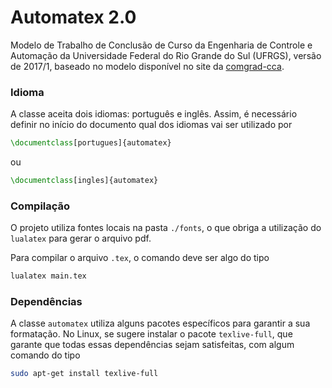 # Automatex 2.0

Modelo de Trabalho de Conclusão de Curso da Engenharia de Controle e Automação da Universidade Federal do Rio Grande do Sul (UFRGS), versão de 2017/1, baseado no modelo disponível no site da [comgrad-cca](http://www.ufrgs.br/comgrad-cca/formularios/tcc/modelo-tcc-word-1/at_download/file).

### Idioma

A classe aceita dois idiomas: português e inglês. Assim, é necessário definir no início do documento qual dos idiomas vai ser utilizado por
```tex
\documentclass[portugues]{automatex}
```
ou
```tex
\documentclass[ingles]{automatex}
```

### Compilação

O projeto utiliza fontes locais na pasta `./fonts`, o que obriga a utilização do `lualatex` para gerar o arquivo pdf.

Para compilar o arquivo `.tex`, o comando deve ser algo do tipo
```bash
lualatex main.tex
```

### Dependências

A classe `automatex` utiliza alguns pacotes específicos para garantir a sua formatação. No Linux, se sugere instalar o pacote `texlive-full`, que garante que todas essas dependências sejam satisfeitas, com algum comando do tipo
```bash
sudo apt-get install texlive-full
```
